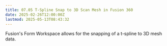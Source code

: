 ```yaml
---
title: 07.05 T-Spline Snap to 3D Scan Mesh in Fusion 360
date: 2025-02-26T12:00:00Z
lastmod: 2025-05-13T08:43:32
---
```


Fusion's Form Workspace allows for the snapping of a t-spline to 3D mesh data.
